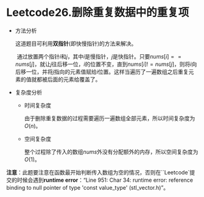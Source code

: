 # Leetcode26.删除重复数据中的重复项

- 方法分析

  这道题目可利用**双指针**(即快慢指针)的方法来解决。

  ​	通过放置两个指针$i$和$j$，其中$i$是慢指针，$j$是快指针。只要$nums[i] == nums[j]$，就让$j$往后移一位，$i$的位置不变，直到$nums[i]!=nums[j]$，则将$i$向后移一位，并将$j$指向的元素值赋给$i$位置。这样当遍历了一遍数组之后重复元素的值就都被后面的元素给覆盖了。

- 复杂度分析

  - 时间复杂度

    由于删除重复数据的过程需要遍历一遍数组全部元素，所以时间复杂度为$O(n)$。

  - 空间复杂度

    整个过程除了传入的数组$nums$外没有分配额外的内存，所以空间复杂度为$O(1)$。

**注意**：此题要注意在函数最开始判断传入数组为空的情况，否则在``Leetcode`提交的时候会遇到**runtime error**：“Line 951: Char 34: runtime error: reference binding to null pointer of type 'const value_type' (stl_vector.h)”。